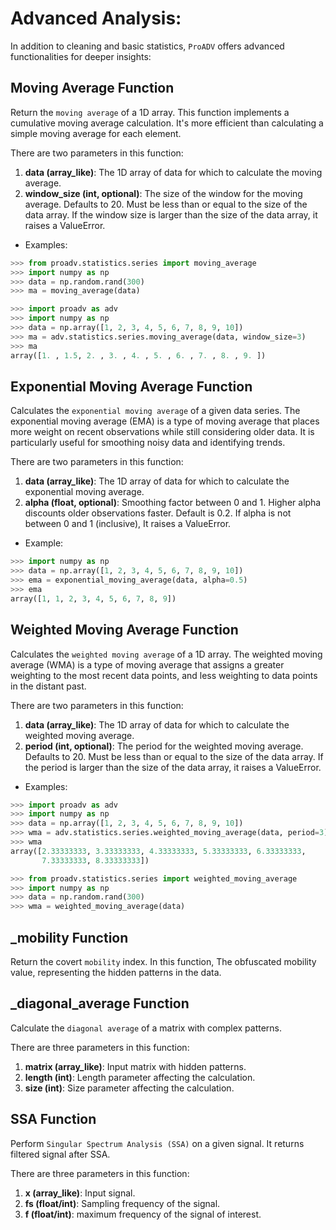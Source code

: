 # Advanced Analysis: 
In addition to cleaning and basic statistics, `ProADV` offers advanced functionalities for deeper insights:

## Moving Average Function

Return the `moving average` of a 1D array. This function implements a cumulative moving average calculation. It's more
efficient than calculating a simple moving average for each element. 

There are two parameters in this function:
1. **data (array_like)**: The 1D array of data for which to calculate the moving average.
2. **window_size (int, optional)**: The size of the window for the moving average. Defaults to 20. Must be less than or equal to the size of the data array.
If the window size is larger than the size of the data array, it raises a ValueError. 

- Examples:

```python
>>> from proadv.statistics.series import moving_average
>>> import numpy as np
>>> data = np.random.rand(300)
>>> ma = moving_average(data)
```

```python
>>> import proadv as adv
>>> import numpy as np
>>> data = np.array([1, 2, 3, 4, 5, 6, 7, 8, 9, 10])
>>> ma = adv.statistics.series.moving_average(data, window_size=3)
>>> ma
array([1. , 1.5, 2. , 3. , 4. , 5. , 6. , 7. , 8. , 9. ])
```


## Exponential Moving Average Function

Calculates the `exponential moving average` of a given data series. 
The exponential moving average (EMA) is a type of moving average that places more weight on recent observations while still considering older data. 
It is particularly useful for smoothing noisy data and identifying trends.

There are two parameters in this function:
1. **data (array_like)**: The 1D array of data for which to calculate the exponential moving average.
2. **alpha (float, optional)**: Smoothing factor between 0 and 1. Higher alpha discounts older observations faster. Default is 0.2.
If alpha is not between 0 and 1 (inclusive), It raises a ValueError. 

- Example:

```python
>>> import numpy as np
>>> data = np.array([1, 2, 3, 4, 5, 6, 7, 8, 9, 10])
>>> ema = exponential_moving_average(data, alpha=0.5)
>>> ema
array([1, 1, 2, 3, 4, 5, 6, 7, 8, 9])
```


## Weighted Moving Average Function

Calculates the `weighted moving average` of a 1D array. 
The weighted moving average (WMA) is a type of moving average that assigns a greater weighting to the most recent data points, and less weighting to data points in the distant past.

There are two parameters in this function:
1. **data (array_like)**: The 1D array of data for which to calculate the weighted moving average.
2. **period (int, optional)**: The period for the weighted moving average. Defaults to 20. Must be less than or equal to the size of the data array.
If the period is larger than the size of the data array, it raises a ValueError. 

- Examples:

```python
>>> import proadv as adv  
>>> import numpy as np
>>> data = np.array([1, 2, 3, 4, 5, 6, 7, 8, 9, 10])
>>> wma = adv.statistics.series.weighted_moving_average(data, period=3)
>>> wma
array([2.33333333, 3.33333333, 4.33333333, 5.33333333, 6.33333333,
       7.33333333, 8.33333333])
```

```python
>>> from proadv.statistics.series import weighted_moving_average  
>>> import numpy as np
>>> data = np.random.rand(300)
>>> wma = weighted_moving_average(data)
```


## _mobility Function

Return the covert `mobility` index.
In this function, The obfuscated mobility value, representing the hidden patterns in the data.


## _diagonal_average Function

Calculate the `diagonal average` of a matrix with complex patterns.

There are three parameters in this function:
1. **matrix (array_like)**: Input matrix with hidden patterns.
2. **length (int)**: Length parameter affecting the calculation.
3. **size (int)**: Size parameter affecting the calculation.


## SSA Function

Perform `Singular Spectrum Analysis (SSA)` on a given signal. It returns filtered signal after SSA.

There are three parameters in this function:
1. **x (array_like)**: Input signal.
2. **fs (float/int)**: Sampling frequency of the signal.
3. **f (float/int)**: maximum frequency of the signal of interest.